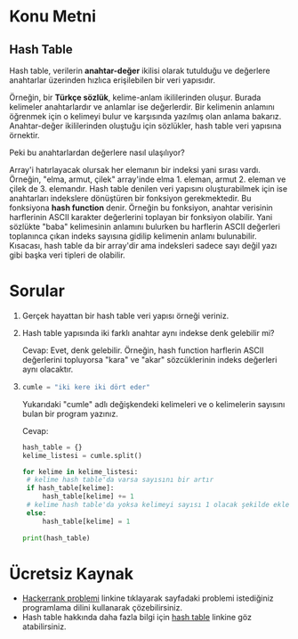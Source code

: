 # Konu Metni

## Hash Table

Hash table, verilerin **anahtar-değer** ikilisi olarak tutulduğu ve değerlere anahtarlar üzerinden hızlıca erişilebilen bir veri yapısıdır. 

Örneğin, bir **Türkçe sözlük**, kelime-anlam ikililerinden oluşur. Burada kelimeler anahtarlardır ve anlamlar ise değerlerdir. Bir kelimenin anlamını öğrenmek için o kelimeyi bulur ve karşısında yazılmış olan anlama bakarız. Anahtar-değer ikililerinden oluştuğu için sözlükler, hash table veri yapısına örnektir.

Peki bu anahtarlardan değerlere nasıl ulaşılıyor? 

Array'i hatırlayacak olursak her elemanın bir indeksi yani sırası vardı. Örneğin, "elma, armut, çilek" array'inde elma 1. eleman, armut 2. eleman ve çilek de 3. elemandır. Hash table denilen veri yapısını oluşturabilmek için ise anahtarları indekslere dönüştüren bir fonksiyon gerekmektedir. Bu fonksiyona **hash function** denir. Örneğin bu fonksiyon, anahtar verisinin harflerinin ASCII karakter değerlerini toplayan bir fonksiyon olabilir. Yani sözlükte "baba" kelimesinin anlamını bulurken bu harflerin ASCII değerleri toplanınca çıkan indeks sayısına gidilip kelimenin anlamı bulunabilir. Kısacası, hash table da bir array'dir ama indeksleri sadece sayı değil yazı gibi başka veri tipleri de olabilir.

# Sorular

1. Gerçek hayattan bir hash table veri yapısı örneği veriniz.

3. Hash table yapısında iki farklı anahtar aynı indekse denk gelebilir mi?

   Cevap: Evet, denk gelebilir. Örneğin, hash function harflerin ASCII değerlerini topluyorsa "kara" ve "akar" sözcüklerinin indeks değerleri aynı olacaktır.
   
3. ````python
   cumle = "iki kere iki dört eder"
   ````

   Yukarıdaki "cumle" adlı değişkendeki kelimeleri ve o kelimelerin sayısını bulan bir program yazınız.

   Cevap:

   ````python
   hash_table = {}
   kelime_listesi = cumle.split()
   
   for kelime in kelime_listesi:
   	# kelime hash table'da varsa sayısını bir artır
   	if hash_table[kelime]:
   		hash_table[kelime] += 1
   	# kelime hash table'da yoksa kelimeyi sayısı 1 olacak şekilde ekle
   	else:
   		hash_table[kelime] = 1
   		
   print(hash_table)
   ````

   



# Ücretsiz Kaynak

* [Hackerrank problemi](https://www.hackerrank.com/challenges/ctci-ransom-note/problem) linkine tıklayarak sayfadaki problemi istediğiniz programlama dilini kullanarak çözebilirsiniz.
* Hash table hakkında daha fazla bilgi için [hash table](https://yazilimdnyasi.wordpress.com/2020/02/14/hashing-nedir-veri-yapilari/) linkine göz atabilirsiniz.


